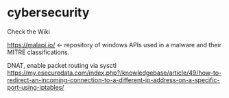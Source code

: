 # cybersecurity

Check the Wiki

https://malapi.io/ <- repository of windows APIs used in a malware and their MITRE classifications.

DNAT, enable packet routing via sysctl
https://my.esecuredata.com/index.php?/knowledgebase/article/49/how-to-redirect-an-incoming-connection-to-a-different-ip-address-on-a-specific-port-using-iptables/

